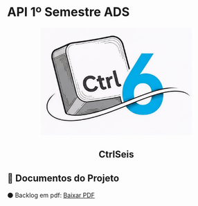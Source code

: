 # API 1º Semestre ADS

<p align="center">
      <img src="../Img/Ctrl6_Logo.jpg" alt="logo do Ctrlseis" width="350">
      <h2 align="center"> CtrlSeis</h2>
</p>

## 📂 Documentos do Projeto

⚫ Backlog em pdf:
[Baixar PDF](docs/sprint1/backlog.pdf)
